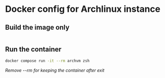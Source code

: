 # Docker config for Archlinux instance

## Build the image only
```bash

```

## Run the container
```bash
docker compose run -it --rm archvm zsh
```

*Remove --rm for keeping the container after exit*
